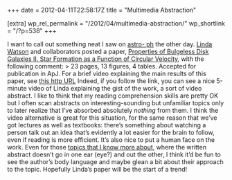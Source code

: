+++
date = 2012-04-11T22:58:17Z
title = "Multimedia Abstraction"

[extra]
wp_rel_permalink = "/2012/04/multimedia-abstraction/"
wp_shortlink = "/?p=538"
+++

I want to call out something neat I saw on [astro-
ph](http://arxiv.org/list/astro-ph/recent) the other day. [Linda
Watson](https://www.cfa.harvard.edu/~lwatson/) and collaborators posted a
paper, [Properties of Bulgeless Disk Galaxies II. Star Formation as a Function
of Circular Velocity](http://arxiv.org/abs/1204.1555), with the following
comment:  > 23 pages, 13 figures, 4 tables. Accepted for publication in ApJ.
For a brief video explaining the main results of this paper, see [this http
URL](http://www.cfa.harvard.edu/sma/postDocs/)  Indeed, if you follow the
link, you can see a nice 5-minute video of Linda explaining the gist of the
work, a sort of video abstract.  I like to think that my reading comprehension
skills are pretty OK but I often scan abstracts on interesting-sounding but
unfamiliar topics only to later realize that I’ve absorbed absolutely
_nothing_ from them. I think the video alternative is great for this
situation, for the same reason that we’ve got lectures as well as textbooks:
there’s something about watching a person talk out an idea that’s evidently a
lot easier for the brain to follow, even if reading is more efficient.  It’s
also nice to put a human face on the work. Even for those [topics that I know
more about](http://arxiv.org/abs/1203.0330), where the written abstract
doesn’t go in one ear (eye?) and out the other, I think it’d be fun to see the
author’s body language and maybe glean a bit about their approach to the
topic. Hopefully Linda’s paper will be the start of a trend!
